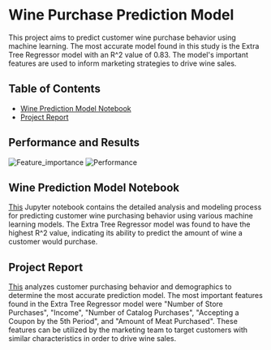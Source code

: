 # Wine Purchase Prediction Model

This project aims to predict customer wine purchase behavior using machine learning. The most accurate model found in this study is the Extra Tree Regressor model with an R^2 value of 0.83. The model's important features are used to inform marketing strategies to drive wine sales.

## Table of Contents

* [Wine Prediction Model Notebook](Wine_Prediction_model.ipynb)
* [Project Report](Customer_Purchase_Prediction_using_Machine_Learning.pdf)

## Performance and Results
![Feature_importance](https://user-images.githubusercontent.com/59525360/232598492-de11c13e-6aa1-479b-aaf0-0b64616f72c2.png)
![Performance](https://user-images.githubusercontent.com/59525360/232598494-6fe17202-d849-499f-aa62-fdd67e42c520.png)


Wine Prediction Model Notebook
-----------------------------
[This](Wine_Prediction_model.ipynb) Jupyter notebook contains the detailed analysis and modeling process for predicting customer wine purchasing behavior using various machine learning models. The Extra Tree Regressor model was found to have the highest R^2 value, indicating its ability to predict the amount of wine a customer would purchase.

Project Report
-----------------------------
[This](Customer_Purchase_Prediction_using_Machine_Learning.pdf) analyzes customer purchasing behavior and demographics to determine the most accurate prediction model. The most important features found in the Extra Tree Regressor model were "Number of Store Purchases", "Income", "Number of Catalog Purchases", "Accepting a Coupon by the 5th Period", and "Amount of Meat Purchased". These features can be utilized by the marketing team to target customers with similar characteristics in order to drive wine sales.

